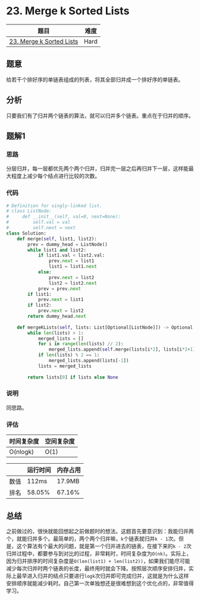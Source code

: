 # 23. Merge k Sorted Lists

| 题目 | 难度 |
| ---- | ---- |
| [23. Merge k Sorted Lists](https://leetcode.com/problems/merge-k-sorted-lists/) | Hard |

## 题意

给若干个排好序的单链表组成的列表，将其全部归并成一个排好序的单链表。

## 分析

只要我们有了归并两个链表的算法，就可以归并多个链表。重点在于归并的顺序。

## 题解1

### 思路

分层归并，每一层都优先两个两个归并，归并完一层之后再归并下一层，这样能最大程度上减少每个结点进行比较的次数。

### 代码

```python
# Definition for singly-linked list.
# class ListNode:
#     def __init__(self, val=0, next=None):
#         self.val = val
#         self.next = next
class Solution:
    def merge(self, list1, list2):
        prev = dummy_head = ListNode()
        while list1 and list2:
            if list1.val < list2.val:
                prev.next = list1
                list1 = list1.next
            else:
                prev.next = list2
                list2 = list2.next
            prev = prev.next
        if list1:
            prev.next = list1
        if list2:
            prev.next = list2
        return dummy_head.next
            
    def mergeKLists(self, lists: List[Optional[ListNode]]) -> Optional[ListNode]:
        while len(lists) > 1:
            merged_lists = []
            for i in range(len(lists) // 2):
                merged_lists.append(self.merge(lists[i*2], lists[i*2+1]))
            if len(lists) % 2 == 1:
                merged_lists.append(lists[-1])
            lists = merged_lists
        
        return lists[0] if lists else None
```

### 说明

同思路。

### 评估

| 时间复杂度 | 空间复杂度 |
| ---- | ---- |
| O(nlogk) | O(1) |

| | 运行时间 | 内存占用 |
| ---- | ---- | ---- |
| 数值 | 112ms | 17.9MB |
| 排名 | 58.05% | 67.16% |

## 总结

之前做过的，很快就能回想起之前做题时的想法。这题首先要意识到：我能归并两个，就能归并多个。最简单的，两个两个归并嘛，`k`个链表就归并`k - 1`次。但是，这个算法有个最大的问题，就是第一个归并进去的链表，在接下来的`k - 2`次归并过程中，都要参与到对比的过程，非常耗时，时间复杂度为`O(nk)`。实际上，因为归并排序的时间复杂度是`O(len(list1) + len(list2))`，如果我们能尽可能减少每次归并时两个链表的长度，最终用时就会下降。按照层次顺序安排归并，实际上最早进入归并的结点只要进行`logk`次归并即可完成归并，这就是为什么这样安排顺序就能减少耗时。自己第一次单独想还是很难想到这个优化点的，非常值得学习。

